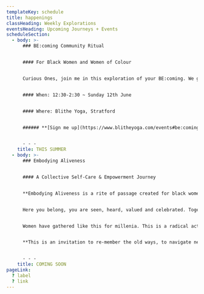```yaml
---
templateKey: schedule
title: happenings
classHeading: Weekly Explorations
eventsHeading: Upcoming Journeys + Events
scheduleSection:
  - body: >-
      ### BE:coming Community Ritual


      #### For Black Women and Women of Colour


      Curious Ones, join me in this exploration of your BE:coming. We gather at the Supermoon before Summer Solstice, a time when nature comes into full bloom, a flourish of BE:coming. You will be held in a supportive community as I guide you on a journey inwards, through personal and collective inquiry, movement, breathwork and soundscape.


      #### When: 12:30-2:30 ~ Sunday 12th June


      #### Where: Blithe Yoga, Stratford


      ###### **[Sign me up](https://www.blitheyoga.com/events#be:coming-jump)**


      - - -
    title: THIS SUMMER
  - body: >-
      ### Embodying Aliveness


      #### A Collective Self-Care & Empowerment Journey


      **Embodying Aliveness is a rite of passage created for black women and women of colour, who seek space and time to unveil more ease and joy. Join this self-care and empowerment journey to explore embodied heart-centred practice through self-inquiry, movement, breathwork, creative expression and deep rest.** 


      Here you belong, you are seen, heard, valued and celebrated. Together we’ll create a safe and caring community that bears witness to our collective and individual journeys. Each of us giving the other permission to show up, authentically and unapologetically.


      Women have gathered like this for millenia. This is a radical act in today’s world where our minds are overloaded, our bodies marginalised and our emotional wounds neglected. 


      **This is an invitation to re-member the old ways, to navigate new days, embracing the full spectrum of what it feels to be alive.**


      - - -
    title: COMING SOON
pageLink:
  ? label
  ? link
---
```

